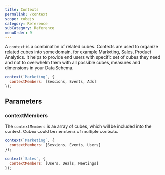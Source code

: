 ```yaml
---
title: Contexts
permalink: /context
scope: cubejs
category: Reference
subCategory: Reference
menuOrder: 9
---
```


A `context` is a combination of related cubes. Contexts are used to organize
related cubes into some domain, for example Marketing, Sales, Product Analytics.
It helps to provide end users with specific set of cubes they need and not to
overwhelm them with all possible cubes, measures and dimensions in your Data
Schema.

```javascript
context(`Marketing`, {
  contextMembers: [Sessions, Events, Ads]
});
```
## Parameters

### contextMembers

The `contextMembers` is an array of cubes, which will be included into the
context. Cubes could be members of multiple contexts.

```javascript
context(`Marketing`, {
  contextMembers: [Sessions, Events, Users]
});

context(`Sales`, {
  contextMembers: [Users, Deals, Meetings]
});
```
